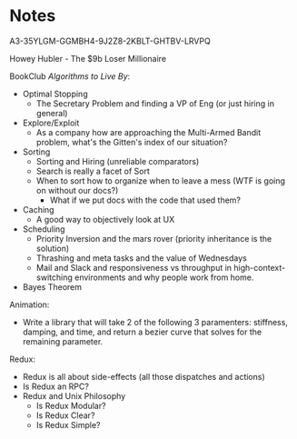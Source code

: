 # Notes

A3-35YLGM-GGMBH4-9J2Z8-2KBLT-GHTBV-LRVPQ

Howey Hubler - The $9b Loser Millionaire

BookClub *Algorithms to Live By*:
- Optimal Stopping
    - The Secretary Problem and finding a VP of Eng (or just hiring in general)
- Explore/Exploit
    - As a company how are approaching the Multi-Armed Bandit problem, what's the Gitten's index of our situation?
- Sorting
    - Sorting and Hiring (unreliable comparators)
    - Search is really a facet of Sort
    - When to sort how to organize when to leave a mess (WTF is going on without our docs?)
        - What if we put docs with the code that used them?
- Caching
    - A good way to objectively look at UX
- Scheduling
    - Priority Inversion and the mars rover (priority inheritance is the solution)
    - Thrashing and meta tasks and the value of Wednesdays
    - Mail and Slack and responsiveness vs throughput in high-context-switching environments and why people work from home.
- Bayes Theorem

Animation:
- Write a library that will take 2 of the following 3 paramenters: stiffness, damping, and time, and return a bezier curve that solves for the remaining parameter.

Redux:
- Redux is all about side-effects (all those dispatches and actions)
- Is Redux an RPC?
- Redux and Unix Philosophy
    - Is Redux Modular?
    - Is Redux Clear?
    - Is Redux Simple?

